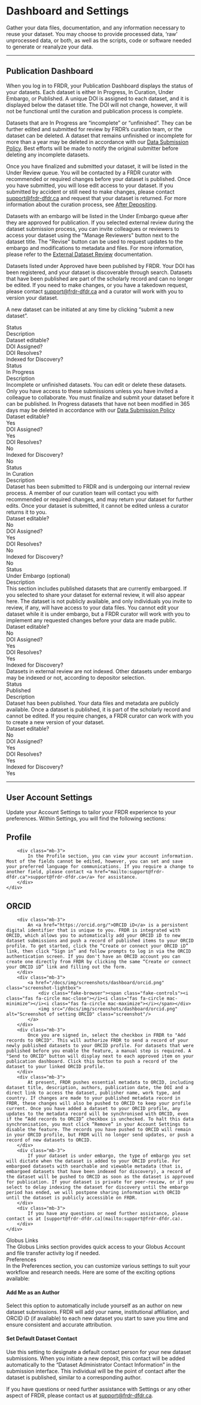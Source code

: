 <h1>Dashboard and Settings</h1>

Gather your data files, documentation, and any information necessary to reuse your dataset. You may choose to provide processed data, ‘raw’ unprocessed data, or both, as well as the scripts, code or software needed to generate or reanalyze your data.

<hr/>

## Publication Dashboard

When you log in to FRDR, your Publication Dashboard displays the status of your datasets. Each dataset is either In Progress, In Curation, Under Embargo, or Published. A unique DOI is assigned to each dataset, and it is displayed below the dataset title. The DOI will not change, however, it will not be functional until the curation and publication process is complete.

Datasets that are In Progress are “incomplete” or “unfinished”. They can be further edited and submitted for review by FRDR’s curation team, or the dataset can be deleted. A dataset that remains unfinished or incomplete for more than a year may be deleted in accordance with our <a href="/policies/en/data_submission/">Data Submission Policy</a>. Best efforts will be made to notify the original submitter before deleting any incomplete datasets.

Once you have finalized and submitted your dataset, it will be listed in the Under Review queue. You will be contacted by a FRDR curator with recommended or required changes before your dataset is published. Once you have submitted, you will lose edit access to your dataset. If you submitted by accident or still need to make changes, please contact [support@frdr-dfdr.ca](mailto:support@frdr-dfdr.ca) and request that your dataset is returned. For more information about the curation process, see <a href="/docs/en/after_depositing">After Depositing</a>.

Datasets with an embargo will be listed in the Under Embargo queue after they are approved for publication. If you selected external review during the dataset submission process, you can invite colleagues or reviewers to access your dataset using the "Manage Reviewers" button next to the dataset title. The "Revise" button can be used to request updates to the embargo and modifications to metadata and files. For more information, please refer to the <a href="/docs/en/external_review">External Dataset Review</a> documentation.

Datasets listed under Approved have been published by FRDR. Your DOI has been registered, and your dataset is discoverable through search. Datasets that have been published are part of the scholarly record and can no longer be edited. If you need to make changes, or you have a takedown request, please contact [support@frdr-dfdr.ca](mailto:support@frdr-dfdr.ca) and a curator will work with you to version your dataset.

A new dataset can be initiated at any time by clicking “submit a new dataset”.

<div class="card-shadow mb-5">
    <div class="card-body" style="padding: 0em;">
        <div class="d-none d-xl-flex row pt-2 pb-2 ml-0 mr-0 dark-header" style="gap: 0;">
            <div class="col-2 col-xl-2">Status</div>
            <div class="col-2 col-xl-5">Description</div>
            <div class="col-2 col-xl-1">Dataset editable?</div>
            <div class="col-2 col-xl-1">DOI Assigned?</div>
            <div class="col-2 col-xl-1">DOI Resolves?</div>
            <div class="col-2 col-xl-2">Indexed for Discovery?</div>
        </div>
        <div class="row pt-2 pb-2 ml-0 mr-0">
            <div class="cell col-4 d-xl-none">Status</div>
            <div class="cell col-8 col-xl-2">In Progress</div>
            <div class="cell col-4 d-xl-none">Description</div>
            <div class="cell col-8 col-xl-5">Incomplete or unfinished datasets. You can edit or delete these datasets. Only you have access to these submissions unless you have invited a colleague to collaborate. You must finalize and submit your dataset before it can be published. In Progress datasets that have not been modified in 365 days may be deleted in accordance with our <a href="/policies/en/data_submission/">Data Submission Policy</a></div>
            <div class="cell col-4 d-xl-none">Dataset editable?</div>
            <div class="cell col-8 col-xl-1">Yes</div>
            <div class="cell col-4 d-xl-none">DOI Assigned?</div>
            <div class="cell col-8 col-xl-1">Yes</div>
            <div class="cell col-4 d-xl-none">DOI Resolves?</div>
            <div class="cell col-8 col-xl-1">No</div>
            <div class="cell col-4 d-xl-none mb-5">Indexed for Discovery?</div>
            <div class="cell col-8 col-xl-2">No</div>
        </div>
        <div class="row pt-2 pb-2 ml-0 mr-0 cell-shaded">
            <div class="cell col-4 d-xl-none">Status</div>
            <div class="cell col-8 col-xl-2">In Curation</div>
            <div class="cell col-4 d-xl-none">Description</div>
            <div class="cell col-8 col-xl-5">Dataset has been submitted to FRDR and is undergoing our internal review process. A member of our curation team will contact you with recommended or required changes, and may return your dataset for further edits. Once your dataset is submitted, it cannot be edited unless a curator returns it to you.</div>
            <div class="cell col-4 d-xl-none">Dataset editable?</div>
            <div class="cell col-8 col-xl-1">No</div>
            <div class="cell col-4 d-xl-none">DOI Assigned?</div>
            <div class="cell col-8 col-xl-1">Yes</div>
            <div class="cell col-4 d-xl-none">DOI Resolves?</div>
            <div class="cell col-8 col-xl-1">No</div>
            <div class="cell col-4 d-xl-none mb-5">Indexed for Discovery?</div>
            <div class="cell col-8 col-xl-2">No</div>
        </div>
        <div class="row pt-2 pb-2 ml-0 mr-0">
            <div class="cell col-4 d-xl-none">Status</div>
            <div class="cell col-8 col-xl-2">Under Embargo (optional)</div>
            <div class="cell col-4 d-xl-none">Description</div>
            <div class="cell col-8 col-xl-5">This section includes published datasets that are currently embargoed. If you selected to share your dataset for external review, it will also appear here. The dataset is not publicly available, and only individuals you invite to review, if any, will have access to your data files. You cannot edit your dataset while it is under embargo, but a FRDR curator will work with you to implement any requested changes before your data are made public.</div>
            <div class="cell col-4 d-xl-none">Dataset editable?</div>
            <div class="cell col-8 col-xl-1">No</div>
            <div class="cell col-4 d-xl-none">DOI Assigned?</div>
            <div class="cell col-8 col-xl-1">Yes</div>
            <div class="cell col-4 d-xl-none">DOI Resolves?</div>
            <div class="cell col-8 col-xl-1">Yes</div>
            <div class="cell col-4 d-xl-none mb-5">Indexed for Discovery?</div>
            <div class="cell col-8 col-xl-2">Datasets in external review are not indexed.   Other datasets under embargo may be indexed or not, according to depositor selection.</div>
        </div>
        <div class="row pt-2 pb-2 ml-0 mr-0 cell-shaded">
            <div class="cell col-4 d-xl-none">Status</div>
            <div class="cell col-8 col-xl-2">Published</div>
            <div class="cell col-4 d-xl-none">Description</div>
            <div class="cell col-8 col-xl-5">Dataset has been published. Your data files and metadata are publicly available. Once a dataset is published, it is part of the scholarly record and cannot be edited. If you require changes, a FRDR curator can work with you to create a new version of your dataset.</div>
            <div class="cell col-4 d-xl-none">Dataset editable?</div>
            <div class="cell col-8 col-xl-1">No</div>
            <div class="cell col-4 d-xl-none">DOI Assigned?</div>
            <div class="cell col-8 col-xl-1">Yes</div>
            <div class="cell col-4 d-xl-none">DOI Resolves?</div>
            <div class="cell col-8 col-xl-1">Yes</div>
            <div class="cell col-4 d-xl-none">Indexed for Discovery?</div>
            <div class="cell col-8 col-xl-2">Yes</div>
        </div>
    </div>
</div>

<hr/>

## User Account Settings

Update your Account Settings to tailor your FRDR experience to your preferences. Within Settings, you will find the following sections:

<div class="card-shadow mb-3">
    <div class="card-body">
        <h2 id="profile">Profile</h2>

        <div class="mb-3">
            In the Profile section, you can view your account information. Most of the fields cannot be edited, however, you can set and save your preferred language for communications. If you require a change to another field, please contact <a href="mailto:support@frdr-dfdr.ca">support@frdr-dfdr.ca</a> for assistance.
        </div>
    </div>
</div>

<div class="card-shadow mb-3">
    <div class="card-body">
        <h2 id="orcid">ORCID</h2>

        <div class="mb-3">
            An <a href="https://orcid.org/">ORCID iD</a> is a persistent digital identifier that is unique to you. FRDR is integrated with ORCID, which allows you to automatically add your ORCID iD to new dataset submissions and push a record of published items to your ORCID profile. To get started, click the “Create or connect your ORCID iD” link, then click “Sign in” and follow prompts to log in via the ORCID authentication screen. If you don't have an ORCID account you can create one directly from FRDR by clicking the same “Create or connect your ORCID iD” link and filling out the form.
        </div>
        <div class="mb-3">
            <a href="/docs/img/screenshots/dashboard/orcid.png" class="screenshot-lightbox">
                <div class="fake-browser"><span class="fake-controls"><i class="fas fa-circle mac-close"></i><i class="fas fa-circle mac-minimize"></i><i class="fas fa-circle mac-maximize"></i></span></div>
                <img src="/docs/img/screenshots/dashboard/orcid.png" alt="Screenshot of setting ORCID" class="screenshot"/>
            </a>
        </div>
        <div class="mb-3">
            Once you are signed in, select the checkbox in FRDR to "Add records to ORCID". This will authorize FRDR to send a record of your newly published datasets to your ORCID profile. For datasets that were published before you enable the feature, a manual step is required. A "Send to ORCID" button will display next to each approved item on your publication dashboard. Click this button to push a record of the dataset to your linked ORCID profile.
        </div>
        <div class="mb-3">
            At present, FRDR pushes essential metadata to ORCID, including dataset title, description, authors, publication date, the DOI and a direct link to access the dataset, publisher name, work type, and country. If changes are made to your published metadata record in FRDR, these changes will also be pushed to ORCID to keep your profile current. Once you have added a dataset to your ORCID profile, any updates to the metadata record will be synchronised with ORCID, even if the “Add records to ORCID” checkbox is unchecked. To halt this data synchronisation, you must click “Remove” in your Account Settings to disable the feature. The records you have pushed to ORCID will remain in your ORCID profile, but FRDR will no longer send updates, or push a record of new datasets to ORCID.
        </div>
        <div class="mb-3">
            If your dataset is under embargo, the type of embargo you set will dictate when the dataset is added to your ORCID profile. For embargoed datasets with searchable and viewable metadata (that is, embargoed datasets that have been indexed for discovery), a record of the dataset will be pushed to ORCID as soon as the dataset is approved for publication. If your dataset is private for peer-review, or if you select to delay indexing the dataset for discovery until the embargo period has ended, we will postpone sharing information with ORCID until the dataset is publicly accessible on FRDR.
        </div>
        <div class="mb-3">
            If you have any questions or need further assistance, please contact us at [support@frdr-dfdr.ca](mailto:support@frdr-dfdr.ca).
        </div>
    </div>
</div>


<div class="card-shadow mb-3">
    <div class="card-body">
        <div class="card-title">Globus Links</div>
        <div class="mb-3">
            The Globus Links section provides quick access to your Globus Account and file transfer activity log if needed.
        </div>
    </div>
</div>

<div class="card-shadow mb-3">
    <div class="card-body">
        <div class="card-title">Preferences</div>
        <div class="mb-3">
            In the Preferences section, you can customize various settings to suit your workflow and research needs. Here are some of the exciting options available:
        </div>
        <div class="mb-5">
            <h4>Add Me as an Author</h4>
            Select this option to automatically include yourself as an author on new dataset submissions. FRDR will add your name, institutional affiliation, and ORCID iD (if available) to each new dataset you start to save you time and ensure consistent and accurate attribution.
        </div>
        <div class="mb-5">
            <h4>Set Default Dataset Contact</h4>
            Use this setting to designate a default contact person for your new dataset submissions. When you initiate a new deposit, this contact will be added automatically to the “Dataset Administrator Contact Information” in the submission interface. This individual will be the point of contact after the dataset is published, similar to a corresponding author.
        </div>
    </div>
</div>

If you have questions or need further assistance with Settings or any other aspect of FRDR, please contact us at [support@frdr-dfdr.ca](mailto:support@frdr-dfdr.ca).

